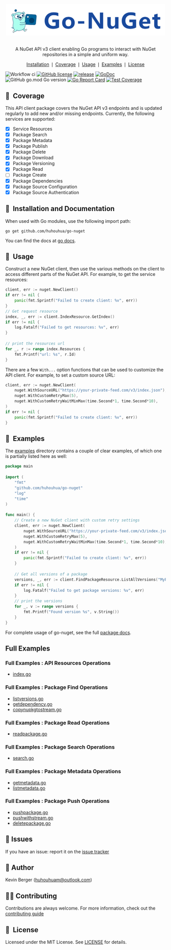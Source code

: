 <div style="text-align: center">
  <p align="center">
     <a href="https://pkg.go.dev/github.com/huhouhua/go-nuget" > 
	<img src="https://raw.githubusercontent.com/huhouhua/go-nuget/main/docs/img/logo.png"
	     alt="go-nuget"
    	     width="500">
     </a>
    <br><br>
    <p>A NuGet API v3 client enabling Go programs to interact with NuGet repositories in a simple and uniform way.</p>
  </p>
</div>

<p align="center">
	<a href="#-installation-and-documentation">Installation</a> ❘
	<a href="#-coverage">Coverage</a> ❘
	<a href="#-usage">Usage</a> ❘
	<a href="#-examples">Examples</a> ❘
	<a href="#-license">License</a>
</p>

![Workflow ci](https://github.com/huhouhua/go-nuget/actions/workflows/go.yml/badge.svg)
[![GitHub license](https://img.shields.io/badge/license-MIT-blue.svg)](https://github.com/huhouhua/go-nuget/blob/main/LICENSE)
[![release](https://img.shields.io/github/release-pre/huhouhua/go-nuget.svg)](https://github.com/huhouhua/go-nuget/releases)
[![GoDoc](https://godoc.org/github.com/huhouhua/go-nuget?status.svg)](https://godoc.org/github.com/huhouhua/go-nuget)
![GitHub go.mod Go version](https://img.shields.io/github/go-mod/go-version/huhouhua/go-nuget?logo=go)
[![Go Report Card](https://goreportcard.com/badge/github.com/huhouhua/go-nuget)](https://goreportcard.com/report/github.com/huhouhua/go-nuget)
[![Test Coverage](https://codecov.io/gh/huhouhua/go-nuget/branch/main/graph/badge.svg)](https://codecov.io/gh/huhouhua/go-nuget)

## 🤘&nbsp; Coverage

This API client package covers the NuGet API v3 endpoints and is updated regularly
to add new and/or missing endpoints. Currently, the following services are supported:

- [x] Service Resources
- [x] Package Search
- [x] Package Metadata
- [x] Package Publish
- [x] Package Delete
- [x] Package Download
- [x] Package Versioning
- [x] Package Read
- [ ] Package Create
- [x] Package Dependencies
- [x] Package Source Configuration
- [x] Package Source Authentication

## 🚀&nbsp; Installation and Documentation

When used with Go modules, use the following import path:
```shell
go get github.com/huhouhua/go-nuget
```
You can find the docs at [go docs](https://pkg.go.dev/github.com/huhouhua/go-nuget).

## 📄&nbsp; Usage
Construct a new NuGet client, then use the various methods on the client to
access different parts of the NuGet API. For example, to get the service resources:

```go
client, err := nuget.NewClient()
if err != nil {
    panic(fmt.Sprintf("Failed to create client: %v", err))
}
// Get request resource
index, _, err := client.IndexResource.GetIndex()
if err != nil {
    log.Fatalf("Failed to get resources: %v", err)
}

// print the resources url
for _, r := range index.Resources {
    fmt.Printf("url: %s", r.Id)
}
```

There are a few `With...` option functions that can be used to customize
the API client. For example, to set a custom source URL:

```go
client, err := nuget.NewClient(
    nuget.WithSourceURL("https://your-private-feed.com/v3/index.json"),
    nuget.WithCustomRetryMax(5),
    nuget.WithCustomRetryWaitMinMax(time.Second*1, time.Second*10),
)
if err != nil {
    panic(fmt.Sprintf("Failed to create client: %v", err))
}
```

## 🥙&nbsp; Examples

The [examples](examples/) directory contains a couple of clear examples, of which one is partially listed here as well:

```go
package main

import (
	"fmt"
	"github.com/huhouhua/go-nuget"
	"log"
	"time"
)

func main() {
	// Create a new NuGet client with custom retry settings
	client, err := nuget.NewClient(
		nuget.WithSourceURL("https://your-private-feed.com/v3/index.json"),
		nuget.WithCustomRetryMax(5),
		nuget.WithCustomRetryWaitMinMax(time.Second*1, time.Second*10),
	)
	if err != nil {
		panic(fmt.Sprintf("Failed to create client: %v", err))
	}

	// Get all versions of a package
	versions, _, err := client.FindPackageResource.ListAllVersions("MyPackage")
	if err != nil {
		log.Fatalf("Failed to get package versions: %v", err)
	}
	// print the versions
	for _, v := range versions {
		fmt.Printf("Found version %s", v.String())
	}
}

```

For complete usage of go-nuget, see the full [package docs](https://godoc.org/github.com/huhouhua/go-nuget).

##  Full Examples

### Full Examples : API Resources Operations
* [index.go](https://github.com/huhouhua/go-nuget/blob/main/examples/index.go)

### Full Examples : Package Find Operations
* [listversions.go](https://github.com/huhouhua/go-nuget/blob/main/examples/listversions.go)
* [getdependency.go](https://github.com/huhouhua/go-nuget/blob/main/examples/getdependency.go)
* [copynupkgtostream.go](https://github.com/huhouhua/go-nuget/blob/main/examples/copynupkgtostream.go)

### Full Examples : Package Read Operations
* [readpackage.go](https://github.com/huhouhua/go-nuget/blob/main/examples/readpackage.go)

### Full Examples : Package Search Operations
* [search.go](https://github.com/huhouhua/go-nuget/blob/main/examples/search.go)

### Full Examples : Package Metadata Operations
* [getmetadata.go](https://github.com/huhouhua/go-nuget/blob/main/examples/getmetadata.go)
* [listmetadata.go](https://github.com/huhouhua/go-nuget/blob/main/examples/listmetadata.go)

### Full Examples : Package Push Operations
* [pushpackage.go](https://github.com/huhouhua/go-nuget/blob/main/examples/pushpackage.go)
* [pushwithstream.go](https://github.com/huhouhua/go-nuget/blob/main/examples/pushwithstream.go)
* [deletepackage.go](https://github.com/huhouhua/go-nuget/blob/main/examples/deletepackage.go)

## 🤝&nbsp;Issues

If you have an issue: report it on the [issue tracker](https://github.com/huhouhua/go-nuget/issues)

## 👤&nbsp;Author

Kevin Berger (<huhouhuam@outlook.com>)

## 🧑‍💻&nbsp;Contributing

Contributions are always welcome. For more information, check out the [contributing guide](CONTRIBUTING.md)

## 📘&nbsp; License

Licensed under the MIT License. See [LICENSE](LICENSE) for details.
